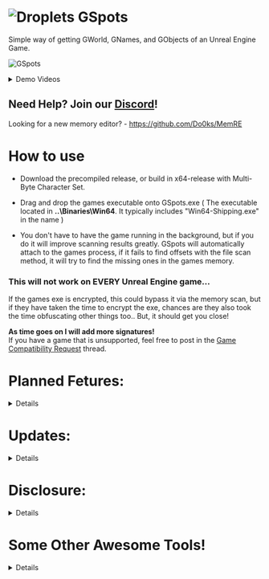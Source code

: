 # ![Droplets](https://github.com/user-attachments/assets/b78ae8fe-da35-414b-a720-cf7c7241ddd0) GSpots

Simple way of getting GWorld, GNames, and GObjects of an Unreal Engine Game.

![GSpots](https://github.com/user-attachments/assets/b089c37f-1c2d-4845-9296-65cadc30c672)

<details>
 
   <summary>Demo Videos</summary>
 
   https://github.com/user-attachments/assets/09385216-2965-4023-9e87-830c1a8e0818

   https://github.com/user-attachments/assets/dba9ca71-98ce-4fb8-af61-86e96e7cb997

 </details>  

## Need Help? Join our <a href="https://discord.gg/7nGkqwdJhn">Discord</a>!  
Looking for a new memory editor? - https://github.com/Do0ks/MemRE

# How to use

- Download the precompiled release, or build in x64-release with Multi-Byte Character Set.  
- Drag and drop the games executable onto GSpots.exe ( The executable located in <b>..\Binaries\Win64</b>. It typically includes "Win64-Shipping.exe" in the name )

- You don't have to have the game running in the background, but if you do it will improve scanning results greatly. GSpots will automatically attach to the games process, if it fails to find offsets with the file scan method, it will try to find the missing ones in the games memory.

### This will not work on EVERY Unreal Engine game...

If the games exe is encrypted, this could bypass it via the memory scan, but if they have taken the time to encrypt the exe, chances are they also took the time obfuscating other things too.. But, it should get you close!

<b>As time goes on I will add more signatures!</b>  
If you have a game that is unsupported, feel free to post in the [Game Compatibility Request](https://github.com/Do0ks/GSpots/issues/1) thread. 

# Planned Fetures:
<details>
  
  ## Soon:  
  
  - Add automatic fetching of the Unreal Engine Version the game is built with. :white_check_mark:
  
  - Add XOR encryption calculations with padding if applicable.

  - Added memory scan if the games running in the background to try finding the offsets file scanning failed at. :white_check_mark:

  ## Later:  

  - Try to pre calculate point of interest pointer chains such as the player class while the games running. This should function like before (you'll just need the game running before dropping the games exe onto GSpots.exe)
  
</details>

# Updates:
<details>

- Added the ability to attach to the game IF its running. This is in preperation for future updates.

- Added functions from my other github repository to detect the Unreal Version number.

- Added memory scan if the games running in the background to try finding the offsets file scanning failed at.
Memory scanning is in beta.. It worked for every game i tried, and the one that it didn't work for has obfuscation. This update should help compatibility greatly!

- Added The ability to detect and handle encrypted exes.

</details>

# Disclosure:
<details>

- If you choose to use this tool with a online game and you get banned, thats on you. I put no effort into making this tool evade anti cheat detection. While I don't expect anyone to be banned (I havent yet) for using GSpots, It's always a risk.

</details>

# Some Other Awesome Tools!

<details>

 - Injectable Memory Scanner - https://github.com/Do0ks/B2D-Scanner

 - DLL Injector - https://github.com/Do0ks/Injector

</details>
